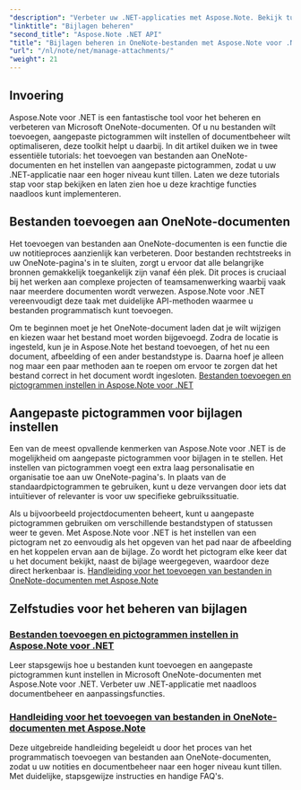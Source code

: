 ```yaml
---
"description": "Verbeter uw .NET-applicaties met Aspose.Note. Bekijk tutorials over het toevoegen van bestanden, het instellen van pictogrammen en het ophalen van bijlagen voor verbeterde ontwikkeling."
"linktitle": "Bijlagen beheren"
"second_title": "Aspose.Note .NET API"
"title": "Bijlagen beheren in OneNote-bestanden met Aspose.Note voor .NET"
"url": "/nl/note/net/manage-attachments/"
"weight": 21
---
```


## Invoering

Aspose.Note voor .NET is een fantastische tool voor het beheren en verbeteren van Microsoft OneNote-documenten. Of u nu bestanden wilt toevoegen, aangepaste pictogrammen wilt instellen of documentbeheer wilt optimaliseren, deze toolkit helpt u daarbij. In dit artikel duiken we in twee essentiële tutorials: het toevoegen van bestanden aan OneNote-documenten en het instellen van aangepaste pictogrammen, zodat u uw .NET-applicatie naar een hoger niveau kunt tillen. Laten we deze tutorials stap voor stap bekijken en laten zien hoe u deze krachtige functies naadloos kunt implementeren.

## Bestanden toevoegen aan OneNote-documenten  
Het toevoegen van bestanden aan OneNote-documenten is een functie die uw notitieproces aanzienlijk kan verbeteren. Door bestanden rechtstreeks in uw OneNote-pagina's in te sluiten, zorgt u ervoor dat alle belangrijke bronnen gemakkelijk toegankelijk zijn vanaf één plek. Dit proces is cruciaal bij het werken aan complexe projecten of teamsamenwerking waarbij vaak naar meerdere documenten wordt verwezen. Aspose.Note voor .NET vereenvoudigt deze taak met duidelijke API-methoden waarmee u bestanden programmatisch kunt toevoegen.

Om te beginnen moet je het OneNote-document laden dat je wilt wijzigen en kiezen waar het bestand moet worden bijgevoegd. Zodra de locatie is ingesteld, kun je in Aspose.Note het bestand toevoegen, of het nu een document, afbeelding of een ander bestandstype is. Daarna hoef je alleen nog maar een paar methoden aan te roepen om ervoor te zorgen dat het bestand correct in het document wordt ingesloten.
[Bestanden toevoegen en pictogrammen instellen in Aspose.Note voor .NET](./attaching-files-setting-icons/)

## Aangepaste pictogrammen voor bijlagen instellen  
Een van de meest opvallende kenmerken van Aspose.Note voor .NET is de mogelijkheid om aangepaste pictogrammen voor bijlagen in te stellen. Het instellen van pictogrammen voegt een extra laag personalisatie en organisatie toe aan uw OneNote-pagina's. In plaats van de standaardpictogrammen te gebruiken, kunt u deze vervangen door iets dat intuïtiever of relevanter is voor uw specifieke gebruikssituatie.

Als u bijvoorbeeld projectdocumenten beheert, kunt u aangepaste pictogrammen gebruiken om verschillende bestandstypen of statussen weer te geven. Met Aspose.Note voor .NET is het instellen van een pictogram net zo eenvoudig als het opgeven van het pad naar de afbeelding en het koppelen ervan aan de bijlage. Zo wordt het pictogram elke keer dat u het document bekijkt, naast de bijlage weergegeven, waardoor deze direct herkenbaar is.
[Handleiding voor het toevoegen van bestanden in OneNote-documenten met Aspose.Note](./attach-file-in-one-note-documents/)

## Zelfstudies voor het beheren van bijlagen
### [Bestanden toevoegen en pictogrammen instellen in Aspose.Note voor .NET](./attaching-files-setting-icons/)
Leer stapsgewijs hoe u bestanden kunt toevoegen en aangepaste pictogrammen kunt instellen in Microsoft OneNote-documenten met Aspose.Note voor .NET. Verbeter uw .NET-applicatie met naadloos documentbeheer en aanpassingsfuncties.
### [Handleiding voor het toevoegen van bestanden in OneNote-documenten met Aspose.Note](./attach-file-in-one-note-documents/)
Deze uitgebreide handleiding begeleidt u door het proces van het programmatisch toevoegen van bestanden aan OneNote-documenten, zodat u uw notities en documentbeheer naar een hoger niveau kunt tillen. Met duidelijke, stapsgewijze instructies en handige FAQ's.